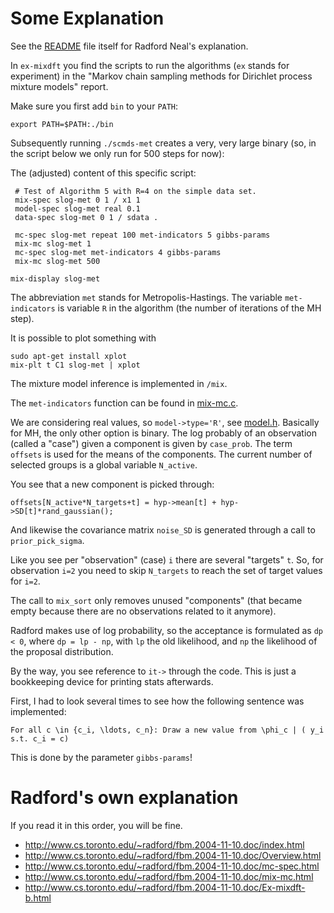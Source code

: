 # Some Explanation

See the [README](README) file itself for Radford Neal's explanation.

In `ex-mixdft` you find the scripts to run the algorithms (`ex` stands for experiment) in the "Markov chain sampling methods for Dirichlet process mixture models" report.

Make sure you first add `bin` to your `PATH`:

    export PATH=$PATH:./bin

Subsequently running `./scmds-met` creates a very, very large binary (so, in the script below we only run for 500 steps for now):

The (adjusted) content of this specific script:

	 # Test of Algorithm 5 with R=4 on the simple data set.
	 mix-spec slog-met 0 1 / x1 1 
	 model-spec slog-met real 0.1
	 data-spec slog-met 0 1 / sdata .

	 mc-spec slog-met repeat 100 met-indicators 5 gibbs-params 
	 mix-mc slog-met 1
	 mc-spec slog-met met-indicators 4 gibbs-params
	 mix-mc slog-met 500

    mix-display slog-met

The abbreviation `met` stands for Metropolis-Hastings. The variable `met-indicators` is variable `R` in the algorithm (the  number of iterations of the MH step).

It is possible to plot something with

    sudo apt-get install xplot
    mix-plt t C1 slog-met | xplot

The mixture model inference is implemented in `/mix`.

The `met-indicators` function can be found in [mix-mc.c](mix/mix-mc.c).

We are considering real values, so `model->type='R'`, see [model.h](util/model.h). Basically for MH, the only other option is binary. The log probably of an observation (called a "case") given a component is given by `case_prob`. The term `offsets` is used for the means of the components. The current number of selected groups is a global variable `N_active`.

You see that a new component is picked through:

    offsets[N_active*N_targets+t] = hyp->mean[t] + hyp->SD[t]*rand_gaussian();

And likewise the covariance matrix `noise_SD` is generated through a call to `prior_pick_sigma`.

Like you see per "observation" (case) `i` there are several "targets" `t`. So, for observation `i=2` you need to skip `N_targets` to reach the set of target values for `i=2`.

The call to `mix_sort` only removes unused "components" (that became empty because there are no observations related to it anymore).

Radford makes use of log probability, so the acceptance is formulated as `dp < 0`, where `dp = lp - np`, with `lp` the old likelihood, and `np` the likelihood of the proposal distribution.

By the way, you see reference to `it->` through the code. This is just a bookkeeping device for printing stats afterwards.

First, I had to look several times to see how the following sentence was implemented:

    For all c \in {c_i, \ldots, c_n}: Draw a new value from \phi_c | ( y_i s.t. c_i = c)

This is done by the parameter `gibbs-params`!

# Radford's own explanation

If you read it in this order, you will be fine.

* http://www.cs.toronto.edu/~radford/fbm.2004-11-10.doc/index.html
* http://www.cs.toronto.edu/~radford/fbm.2004-11-10.doc/Overview.html
* http://www.cs.toronto.edu/~radford/fbm.2004-11-10.doc/mc-spec.html
* http://www.cs.toronto.edu/~radford/fbm.2004-11-10.doc/mix-mc.html
* http://www.cs.toronto.edu/~radford/fbm.2004-11-10.doc/Ex-mixdft-b.html



